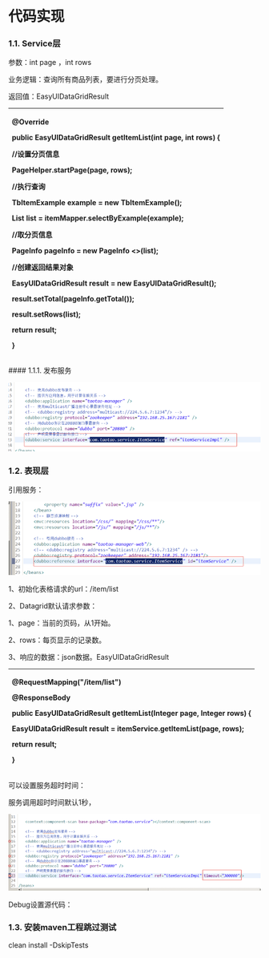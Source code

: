 # 代码实现



### 1.1. Service层

参数：int page ，int rows

业务逻辑：查询所有商品列表，要进行分页处理。

返回值：EasyUIDataGridResult

<table>
  <thead>
    <tr>
      <th style="text-align:left">
        <p>@Override</p>
        <p> <b>public</b> EasyUIDataGridResult getItemList(<b>int</b> page, <b>int</b> rows)
          {</p>
        <p>//设置分页信息</p>
        <p>PageHelper.startPage(page, rows);</p>
        <p>//执行查询</p>
        <p>TbItemExample example = <b>new</b> TbItemExample();</p>
        <p>List
          <TbItem>list = itemMapper.selectByExample(example);</p>
        <p>//取分页信息</p>
        <p>PageInfo
          <TbItem>pageInfo = <b>new</b> PageInfo
            <>(list);</p>
        <p>//创建返回结果对象</p>
        <p>EasyUIDataGridResult result = <b>new</b> EasyUIDataGridResult();</p>
        <p>result.setTotal(pageInfo.getTotal());</p>
        <p>result.setRows(list);</p>
        <p> <b>return</b> result;</p>
        <p>}</p>
      </th>
    </tr>
  </thead>
  <tbody></tbody>
</table>#### 1.1.1.                  发布服务

![](../../../.gitbook/assets/image%20%2849%29.png)

### 1.2. 表现层

引用服务：

![](../../../.gitbook/assets/image%20%28261%29.png)

1、初始化表格请求的url：/item/list

2、Datagrid默认请求参数：

1、page：当前的页码，从1开始。

2、rows：每页显示的记录数。

3、响应的数据：json数据。EasyUIDataGridResult

<table>
  <thead>
    <tr>
      <th style="text-align:left">
        <p>@RequestMapping("/item/list")</p>
        <p>@ResponseBody</p>
        <p> <b>public</b> EasyUIDataGridResult getItemList(Integer page, Integer rows)
          {</p>
        <p>EasyUIDataGridResult result = itemService.getItemList(page, rows);</p>
        <p> <b>return</b> result;</p>
        <p>}</p>
      </th>
    </tr>
  </thead>
  <tbody></tbody>
</table>可以设置服务超时时间：

服务调用超时时间默认1秒，

![](../../../.gitbook/assets/image%20%28167%29.png)

Debug设置源代码：



### 1.3. 安装maven工程跳过测试

clean install -DskipTests

